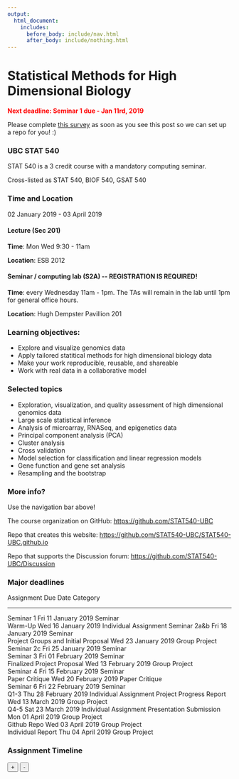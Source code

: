 ```yaml
---
output:
  html_document:
    includes:
      before_body: include/nav.html
      after_body: include/nothing.html
---
```



# Statistical Methods for High Dimensional Biology
<span style="color: red">**Next deadline: Seminar 1 due - Jan 11rd, 2019**</span>

Please complete <span style="color: blue">[this survey](https://docs.google.com/forms/d/e/1FAIpQLSd8WlRLiBRaNrNk5PEY87nLkEPjZ60BcdTMUU0JAQRyMkkNsg/viewform?usp=sf_link)</span> as soon as you see this post so we can set up a repo for you! :) 

### UBC STAT 540

STAT 540 is a 3 credit course with a mandatory computing seminar.

Cross-listed as STAT 540, BIOF 540, GSAT 540

### Time and Location

02 January 2019 - 03 April 2019

#### Lecture (Sec 201)

**Time**: Mon Wed 9:30 - 11am

**Location**: ESB 2012

#### Seminar / computing lab (S2A) -- REGISTRATION IS REQUIRED!

**Time**: every Wednesday 11am - 1pm. The TAs will remain in the lab until 1pm for general office hours.

**Location**: Hugh Dempster Pavillion 201

### Learning objectives:

  * Explore and visualize genomics data
  * Apply tailored statitical methods for high dimensional biology data
  * Make your work reproducible, reusable, and shareable
  * Work with real data in a collaborative model

### Selected topics

  * Exploration, visualization, and quality assessment of high dimensional genomics data
  * Large scale statistical inference
  * Analysis of microarray, RNASeq, and epigenetics data
  * Principal component analysis (PCA)
  * Cluster analysis
  * Cross validation
  * Model selection for classification and linear regression models
  * Gene function and gene set analysis
  * Resampling and the bootstrap

### More info?

Use the navigation bar above!

The course organization on GitHub: <https://github.com/STAT540-UBC>  

Repo that creates this website: <https://github.com/STAT540-UBC/STAT540-UBC.github.io>

Repo that supports the Discussion forum: <https://github.com/STAT540-UBC/Discussion>

### Major deadlines

Assignment                            Due Date               Category              
------------------------------------  ---------------------  ----------------------
Seminar 1                             Fri 11 January 2019    Seminar               
Warm-Up                               Wed 16 January 2019    Individual Assignment 
Seminar 2a&b                          Fri 18 January 2019    Seminar               
Project Groups and Initial Proposal   Wed 23 January 2019    Group Project         
Seminar 2c                            Fri 25 January 2019    Seminar               
Seminar 3                             Fri 01 February 2019   Seminar               
Finalized Project Proposal            Wed 13 February 2019   Group Project         
Seminar 4                             Fri 15 February 2019   Seminar               
Paper Critique                        Wed 20 February 2019   Paper Critique        
Seminar 6                             Fri 22 February 2019   Seminar               
Q1-3                                  Thu 28 February 2019   Individual Assignment 
Project Progress Report               Wed 13 March 2019      Group Project         
Q4-5                                  Sat 23 March 2019      Individual Assignment 
Presentation Submission               Mon 01 April 2019      Group Project         
Github Repo                           Wed 03 April 2019      Group Project         
Individual Report                     Thu 04 April 2019      Group Project         

### Assignment Timeline

<!--html_preserve--><div id="htmlwidget-d89369e7f4cc302cc865" class="timevis html-widget" style="width:672px;height:480px;">
<div class="btn-group zoom-menu">
<button type="button" class="btn btn-default btn-lg zoom-in" title="Zoom in">+</button>
<button type="button" class="btn btn-default btn-lg zoom-out" title="Zoom out">-</button>
</div>
</div>
<script type="application/json" data-for="htmlwidget-d89369e7f4cc302cc865">{"x":{"items":[{"id":" 1","content":"Warm-Up","start":"2019-01-16 23:59:00","Category":"Individual Assignment","style":"background-color: gold;"},{"id":" 2","content":"Paper Critique","start":"2019-02-20 23:59:00","Category":"Paper Critique","style":"background-color: aqua;"},{"id":" 3","content":"Q1-3","start":"2019-02-28 23:59:00","Category":"Individual Assignment","style":"background-color: pink;"},{"id":" 4","content":"Q4-5","start":"2019-03-23 23:59:00","Category":"Individual Assignment","style":"background-color: pink;"},{"id":" 5","content":"Project Groups and Initial Proposal","start":"2019-01-23 23:59:00","Category":"Group Project","style":"background-color: lavender;"},{"id":" 6","content":"Finalized Project Proposal","start":"2019-02-13 23:59:00","Category":"Group Project","style":"background-color: lavender;"},{"id":" 7","content":"Project Progress Report","start":"2019-03-13 23:59:00","Category":"Group Project","style":"background-color: lavender;"},{"id":" 8","content":"Presentation Submission","start":"2019-04-01 23:59:00","Category":"Group Project","style":"background-color: lavender;"},{"id":" 9","content":"Github Repo","start":"2019-04-03 23:59:00","Category":"Group Project","style":"background-color: lavender;"},{"id":"10","content":"Individual Report","start":"2019-04-04 23:59:00","Category":"Group Project","style":"background-color: lavender;"},{"id":"11","content":"Seminar 1","start":"2019-01-11 23:59:00","Category":"Seminar","style":"background-color: palegreen;"},{"id":"12","content":"Seminar 2a&b","start":"2019-01-18 23:59:00","Category":"Seminar","style":"background-color: palegreen;"},{"id":"13","content":"Seminar 2c ","start":"2019-01-25 23:59:00","Category":"Seminar","style":"background-color: palegreen;"},{"id":"14","content":"Seminar 3 ","start":"2019-02-01 23:59:00","Category":"Seminar","style":"background-color: palegreen;"},{"id":"15","content":"Seminar 4 ","start":"2019-02-15 23:59:00","Category":"Seminar","style":"background-color: palegreen;"},{"id":"16","content":" Seminar 6 ","start":"2019-02-22 23:59:00","Category":"Seminar","style":"background-color: palegreen;"}],"groups":null,"showZoom":true,"zoomFactor":0.5,"fit":true,"options":[],"height":null,"api":[]},"evals":[],"jsHooks":[]}</script><!--/html_preserve-->

